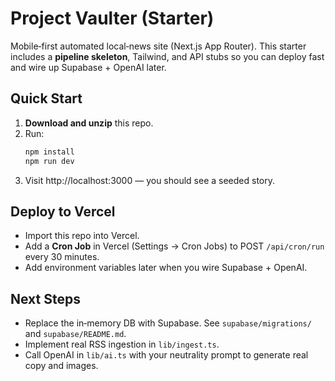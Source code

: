 # Project Vaulter (Starter)
Mobile‑first automated local‑news site (Next.js App Router). This starter includes a **pipeline skeleton**, Tailwind, and API stubs so you can deploy fast and wire up Supabase + OpenAI later.

## Quick Start
1. **Download and unzip** this repo.
2. Run:
   ```bash
   npm install
   npm run dev
   ```
3. Visit http://localhost:3000 — you should see a seeded story.

## Deploy to Vercel
- Import this repo into Vercel.
- Add a **Cron Job** in Vercel (Settings → Cron Jobs) to POST `/api/cron/run` every 30 minutes.
- Add environment variables later when you wire Supabase + OpenAI.

## Next Steps
- Replace the in‑memory DB with Supabase. See `supabase/migrations/` and `supabase/README.md`.
- Implement real RSS ingestion in `lib/ingest.ts`.
- Call OpenAI in `lib/ai.ts` with your neutrality prompt to generate real copy and images.
